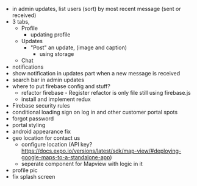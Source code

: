 <!-- - filter messages to only show if to and from are corresponding

  - this should be fixed once we refactor to use redux for messages. Currently restricted by firebase queries. Once we get messages in redux, we can pass redux messages to state and filter them to only show with proper to and froms. This is only an issue on the customer portal side of the app mainly because we use the customer email as document id for messages collection. -->

- in admin updates, list users (sort) by most recent message (sent or received)
- 3 tabs,
  - Profile
    - updating profile
  - Updates
    - "Post" an update, (image and caption)
      - using storage
  - Chat
- notifications
- show notification in updates part when a new message is received
- search bar in admin updates
- where to put firebase config and stuff?
  - refactor firebase - Register refactor is only file still using firebase.js
  - install and implement redux
- Firebase security rules
- conditional loading sign on log in and other customer portal spots
- forgot password
- portal styling
- android appearance fix
- geo location for contact us
  - configure location (API key? https://docs.expo.io/versions/latest/sdk/map-view/#deploying-google-maps-to-a-standalone-app)
  - seperate component for Mapview with logic in it
- profile pic
- fix splash screen
